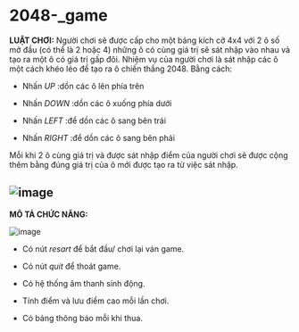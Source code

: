 ﻿# 2048-_game
**LUẬT CHƠI:**
Người chơi sẽ được cấp cho một bảng kích cỡ 4x4 với 2 ô số mở đầu (có thể là 2 hoặc 4) những ô có cùng giá trị sẽ sát nhập vào nhau và tạo ra một ô có giá trị gấp đôi. Nhiệm vụ của người chơi là sát nhập các ô một cách khéo léo để tạo ra ô chiến thắng 2048. Bằng cách:

* Nhấn *UP* :dồn các ô lên phía trên

* Nhấn *DOWN* :dồn các ô xuống phía dưới

* Nhấn *LEFT* :để dồn các ô sang bên trái

* Nhấn *RIGHT* :để dồn các ô sang bên phải

Mỗi khi 2 ô cùng giá trị và được sát nhập điểm của người chơi sẽ được cộng thêm bằng đúng giá trị của ô mới được tạo ra từ việc sát nhập.

![image](https://user-images.githubusercontent.com/125036596/231375440-1082a946-4cbf-4773-8cc5-67473bc3137d.png)
---

**MÔ TẢ CHỨC NĂNG:**

![image](https://user-images.githubusercontent.com/125036596/231380845-966864cf-8fd5-4688-bbb1-b7ec79f19e92.png)

* Có nút *resart* để bắt đầu/ chơi lại ván game. 

* Có nút *quit* để thoát game. 

* Có hệ thống âm thanh sinh động.

* Tính điểm và lưu điểm cao mỗi lần chơi.

* Có bảng thông báo mỗi khi thua.
